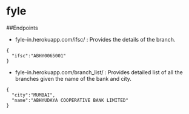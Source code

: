 ﻿# fyle

##Endpoints

* fyle-in.herokuapp.com/ifsc/ : Provides the details of the branch. 

```
{
  "ifsc":"ABHY0065001"
}
```
* fyle-in.herokuapp.com/branch_list/ : Provides detailed list of all the branches given the name of the bank and city.

```
{
  "city":"MUMBAI",
  "name":"ABHYUDAYA COOPERATIVE BANK LIMITED"
}
```
